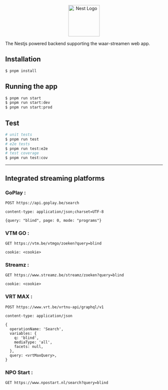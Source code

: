 <p align="center">
  <a href="http://nestjs.com/" target="blank"><img src="https://nestjs.com/img/logo-small.svg" width="100" alt="Nest Logo" /></a>
</p>

The Nestjs powered backend supporting the waar-streamen web app.

## Installation

```bash
$ pnpm install
```

## Running the app

```bash
$ pnpm run start
$ pnpm run start:dev
$ pnpm run start:prod
```

## Test

```bash
# unit tests
$ pnpm run test
# e2e tests
$ pnpm run test:e2e
# test coverage
$ pnpm run test:cov
```

---

## Integrated streaming platforms

### GoPlay :
```http
POST https://api.goplay.be/search

content-type: application/json;charset=UTF-8

{query: "blind", page: 0, mode: "programs"}
```

### VTM GO :
```http
GET https://vtm.be/vtmgo/zoeken?query=blind

cookie: <cookie>
```

### Streamz :
```http
GET https://www.streamz.be/streamz/zoeken?query=blind

cookie: <cookie>
```

### VRT MAX :
```http
POST https://www.vrt.be/vrtnu-api/graphql/v1

content-type: application/json

{
  operationName: 'Search',
  variables: {
    q: 'blind',
    mediaType: 'all',
    facets: null,
  },
  query: <vrtMaxQuery>,
}
```

### NPO Start :
```http
GET https://www.npostart.nl/search?query=blind
```
